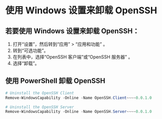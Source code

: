 # 使用 Windows 设置来卸载 OpenSSH

## 若要使用 Windows 设置来卸载 OpenSSH：

1. 打开“设置”，然后转到“应用” > “应用和功能” 。
2. 转到“可选功能”。
3. 在列表中，选择“OpenSSH 客户端”或“OpenSSH 服务器” 。
4. 选择“卸载”。

## 使用 PowerShell 卸载 OpenSSH

```PowerShell
# Uninstall the OpenSSH Client
Remove-WindowsCapability -Online -Name OpenSSH.Client~~~~0.0.1.0

# Uninstall the OpenSSH Server
Remove-WindowsCapability -Online -Name OpenSSH.Server~~~~0.0.1.0
```
